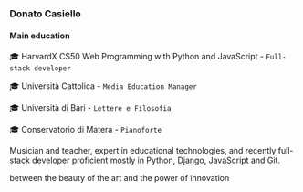 ### Donato Casiello 

#### Main education

🎓 HarvardX CS50 Web Programming with Python and JavaScript - `Full-stack developer`

🎓 Università Cattolica - `Media Education Manager`

🎓 Università di Bari - `Lettere e Filosofia`

🎓 Conservatorio di Matera - `Pianoforte`

Musician and teacher, expert in educational technologies, and recently full-stack developer proficient mostly in Python, Django, JavaScript and Git.   

between the beauty of the art and the power of innovation



<!--
**donato-casiello/donato-casiello** is a ✨ _special_ ✨ repository because its `README.md` (this file) appears on your GitHub profile.

Here are some ideas to get you started:

- 🔭 I’m currently working on ...
- 🌱 I’m currently learning ...
- 👯 I’m looking to collaborate on ...
- 🤔 I’m looking for help with ...
- 💬 Ask me about ...
- 📫 How to reach me: ...
<picture>
 <source media="(prefers-color-scheme: dark)" srcset="YOUR-DARKMODE-IMAGE">
 <source media="(prefers-color-scheme: light)" srcset="YOUR-LIGHTMODE-IMAGE">
 <img alt="YOUR-ALT-TEXT" src="YOUR-DEFAULT-IMAGE">
</picture>
-->


